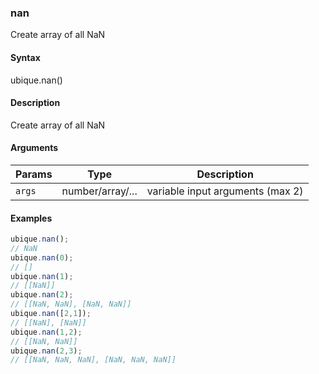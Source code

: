 ### nan

Create array of all NaN


#### Syntax

ubique.nan()


#### Description

Create array of all NaN  



#### Arguments

|Params|Type|Description
|---------|----|-----------
|`args` | number/array/... | variable input arguments (max 2)


#### Examples

```js
ubique.nan();
// NaN
ubique.nan(0);
// []
ubique.nan(1);
// [[NaN]]
ubique.nan(2);
// [[NaN, NaN], [NaN, NaN]]
ubique.nan([2,1]);
// [[NaN], [NaN]]
ubique.nan(1,2);
// [[NaN, NaN]]
ubique.nan(2,3);
// [[NaN, NaN, NaN], [NaN, NaN, NaN]]
```

